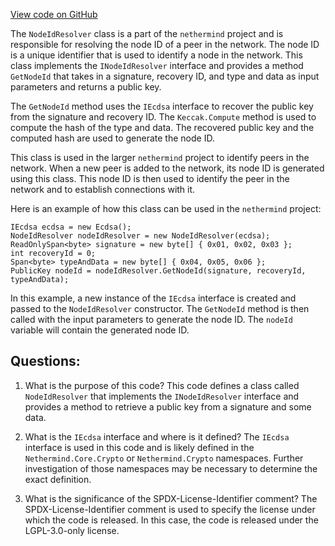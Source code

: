 [View code on GitHub](https://github.com/nethermindeth/nethermind/Nethermind.Network.Discovery/Messages/NodeIdResolver.cs)

The `NodeIdResolver` class is a part of the `nethermind` project and is responsible for resolving the node ID of a peer in the network. The node ID is a unique identifier that is used to identify a node in the network. This class implements the `INodeIdResolver` interface and provides a method `GetNodeId` that takes in a signature, recovery ID, and type and data as input parameters and returns a public key.

The `GetNodeId` method uses the `IEcdsa` interface to recover the public key from the signature and recovery ID. The `Keccak.Compute` method is used to compute the hash of the type and data. The recovered public key and the computed hash are used to generate the node ID.

This class is used in the larger `nethermind` project to identify peers in the network. When a new peer is added to the network, its node ID is generated using this class. This node ID is then used to identify the peer in the network and to establish connections with it.

Here is an example of how this class can be used in the `nethermind` project:

```
IEcdsa ecdsa = new Ecdsa();
NodeIdResolver nodeIdResolver = new NodeIdResolver(ecdsa);
ReadOnlySpan<byte> signature = new byte[] { 0x01, 0x02, 0x03 };
int recoveryId = 0;
Span<byte> typeAndData = new byte[] { 0x04, 0x05, 0x06 };
PublicKey nodeId = nodeIdResolver.GetNodeId(signature, recoveryId, typeAndData);
```

In this example, a new instance of the `IEcdsa` interface is created and passed to the `NodeIdResolver` constructor. The `GetNodeId` method is then called with the input parameters to generate the node ID. The `nodeId` variable will contain the generated node ID.
## Questions: 
 1. What is the purpose of this code?
   This code defines a class called `NodeIdResolver` that implements the `INodeIdResolver` interface and provides a method to retrieve a public key from a signature and some data.

2. What is the `IEcdsa` interface and where is it defined?
   The `IEcdsa` interface is used in this code and is likely defined in the `Nethermind.Core.Crypto` or `Nethermind.Crypto` namespaces. Further investigation of those namespaces may be necessary to determine the exact definition.

3. What is the significance of the SPDX-License-Identifier comment?
   The SPDX-License-Identifier comment is used to specify the license under which the code is released. In this case, the code is released under the LGPL-3.0-only license.